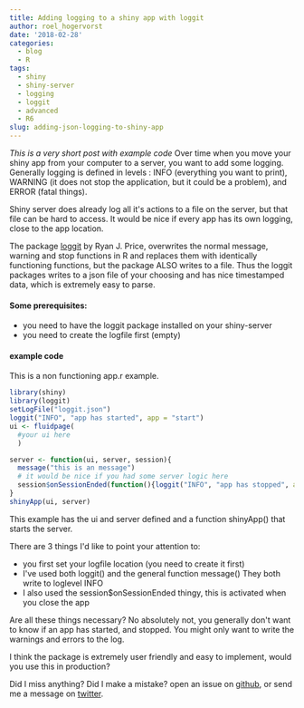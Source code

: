 ```yaml
---
title: Adding logging to a shiny app with loggit
author: roel_hogervorst
date: '2018-02-28'
categories:
  - blog
  - R
tags:
  - shiny
  - shiny-server
  - logging
  - loggit
  - advanced
  - R6
slug: adding-json-logging-to-shiny-app
---
```


*This is a very short post with example code*
Over time when you move your shiny app from your computer to a server, you
want to add some logging. Generally logging is defined in levels : INFO (everything you want to print),
WARNING (it does not stop the application, but it could be a problem), and
ERROR (fatal things).

Shiny server does already log all it's actions to
a file on the server, but that file can be hard to access.
It would be nice if every app has its own logging, close to the app location.

The package [loggit](https://github.com/ryapric/loggit) by Ryan J. Price,
overwrites the normal message, warning and stop functions
in R and replaces them with identically functioning functions, but the package
ALSO writes to a file. Thus the loggit packages writes to a json file of your
choosing and has nice timestamped data, which is extremely easy to parse.

#### Some prerequisites:
* you need to have the loggit package installed on your shiny-server
* you need to create the logfile first (empty)

#### example code
This is a non functioning app.r example.

```r
library(shiny)
library(loggit)
setLogFile("loggit.json")
loggit("INFO", "app has started", app = "start")
ui <- fluidpage(
  #your ui here
  )

server <- function(ui, server, session){
  message("this is an message")
  # it would be nice if you had some server logic here
  session$onSessionEnded(function(){loggit("INFO", "app has stopped", app = "stop")})
}
shinyApp(ui, server)
```

This example has the ui and server defined and a function shinyApp() that
starts the server.

There are 3 things I'd like to point your attention to:

* you first set your logfile location (you need to create it first)
* I've used both loggit() and the general function message() They both write to loglevel INFO
* I also used the session$onSessionEnded thingy, this is activated when you
close the app

Are all these things necessary? No absolutely not, you generally don't want to
know if an app has started, and stopped. You might only want to write the
warnings and errors to the log.

I think the package is extremely user friendly and easy to implement, would you use this in production?


Did I miss anything? Did I make a mistake? open an issue on [github](https://github.com/rmhogervorst/cleancode/issues),
or send me a message on [twitter](https://twitter.com/RoelMhogervorst).
